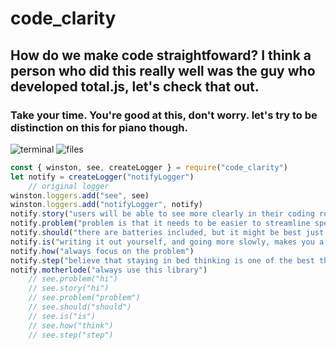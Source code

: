 # code_clarity

## How do we make code straightfoward? I think a person who did this really well was the guy who developed total.js, let's check that out. 
### Take your time. You're good at this, don't worry. let's try to be distinction on this for piano though. 

![terminal](https://dl.dropbox.com/s/qp98hxolw6hsj45/terminal.png)
![files](https://dl.dropbox.com/s/j3dc9g93e6lecqq/files.png)

```js
const { winston, see, createLogger } = require("code_clarity")
let notify = createLogger("notifyLogger")
    // original logger
winston.loggers.add("see", see)
winston.loggers.add("notifyLogger", notify)
notify.story("users will be able to see more clearly in their coding routines")
notify.problem("problem is that it needs to be easier to streamline specific ways of doing things")
notify.should("there are batteries included, but it might be best just to write out the js yourself")
notify.is("writing it out yourself, and going more slowly, makes you a better developer")
notify.how("always focus on the problem")
notify.step("believe that staying in bed thinking is one of the best things that help you in building an application, dude. drink water, take breaks.")
notify.motherlode("always use this library")
    // see.problem("hi")
    // see.story("hi")
    // see.problem("problem")
    // see.should("should")
    // see.is("is")
    // see.how("think")
    // see.step("step")
```